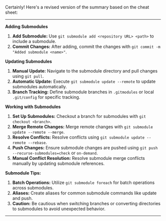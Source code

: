 Certainly! Here's a revised version of the summary based on the cheat sheet:

---

**Adding Submodules**

1. **Add Submodule:** Use `git submodule add <repository URL> <path>` to include a submodule.
2. **Commit Changes:** After adding, commit the changes with `git commit -m "Added submodule <name>"`.

**Updating Submodules**

1. **Manual Update:** Navigate to the submodule directory and pull changes using `git pull`.
2. **Automatic Update:** Execute `git submodule update --remote` to update submodules automatically.
3. **Branch Tracking:** Define submodule branches in `.gitmodules` or local `.git/config` for specific tracking.

**Working with Submodules**

1. **Set Up Submodules:** Checkout a branch for submodules with `git checkout <branch>`.
2. **Merge Remote Changes:** Merge remote changes with `git submodule update --remote --merge`.
3. **Resolve Conflicts:** Resolve conflicts using `git submodule update --remote --rebase`.
4. **Push Changes:** Ensure submodule changes are pushed using `git push --recurse-submodules=check` or `on-demand`.
5. **Manual Conflict Resolution:** Resolve submodule merge conflicts manually by updating submodule references.

**Submodule Tips:**

1. **Batch Operations:** Utilize `git submodule foreach` for batch operations across submodules.
2. **Aliases:** Create aliases for common submodule commands like update and push.
3. **Caution:** Be cautious when switching branches or converting directories to submodules to avoid unexpected behavior.

---